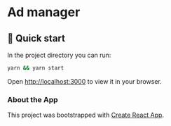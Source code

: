 
# Ad manager

## 🚀 Quick start

In the project directory you can run:

```bash
yarn && yarn start
```

Open [http://localhost:3000](http://localhost:3000) to view it in your browser.

### About the App

This project was bootstrapped with [Create React App](https://github.com/facebook/create-react-app).
